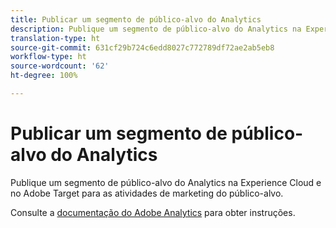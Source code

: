 ```yaml
---
title: Publicar um segmento de público-alvo do Analytics
description: Publique um segmento de público-alvo do Analytics na Experience Cloud e no Adobe Target para as atividades de marketing do público-alvo.
translation-type: ht
source-git-commit: 631cf29b724c6edd8027c772789df72ae2ab5eb8
workflow-type: ht
source-wordcount: '62'
ht-degree: 100%

---
```



# Publicar um segmento de público-alvo do Analytics

Publique um segmento de público-alvo do Analytics na Experience Cloud e no Adobe Target para as atividades de marketing do público-alvo.

Consulte a [documentação do Adobe Analytics](https://docs.adobe.com/content/help/pt-BR/analytics/components/segmentation/segmentation-workflow/seg-publish.html) para obter instruções.
